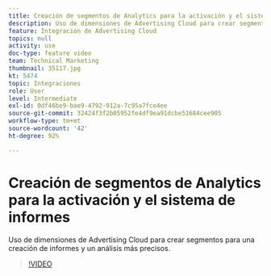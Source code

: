 ```yaml
---
title: Creación de segmentos de Analytics para la activación y el sistema de informes
description: Uso de dimensiones de Advertising Cloud para crear segmentos para una creación de informes y un análisis más precisos.
feature: Integración de Advertising Cloud
topics: null
activity: use
doc-type: feature video
team: Technical Marketing
thumbnail: 35117.jpg
kt: 5474
topic: Integraciones
role: User
level: Intermediate
exl-id: 0df46be9-bae9-4792-912a-7c95a7fce4ee
source-git-commit: 32424f3f2b05952fe4df9ea91dcbe51684cee905
workflow-type: tm+mt
source-wordcount: '42'
ht-degree: 92%

---
```


# Creación de segmentos de Analytics para la activación y el sistema de informes

Uso de dimensiones de Advertising Cloud para crear segmentos para una creación de informes y un análisis más precisos.

>[!VIDEO](https://video.tv.adobe.com/v/35117/?quality=12&learn=on)
